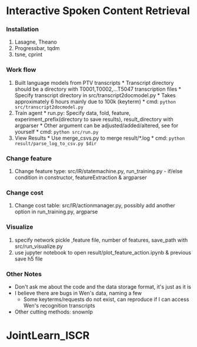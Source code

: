 # Interactive Spoken Content Retrieval

### Installation
  1. Lasagne, Theano
  2. Progressbar, tqdm
  3. tsne, cprint

### Work flow
  1. Built language models from PTV transcripts
    * Transcript directory should be a directory with T0001,T0002,...T5047 transcription files
    * Specify transcript directory in src/transcript2docmodel.py
    * Takes approximately 6 hours mainly due to 100k (keyterm)
    * cmd: `python src/transcript2docmodel.py`
  2. Train agent
    * run.py: Specify data, fold, feature, experiment_prefix(directory to save results), result_directory with argparser
    * Other argument can be adjusted/added/altered, see for yourself
    * cmd: `python src/run.py`
  3. View Results
    * Use merge_csvs.py to merge result/*.log
    * cmd: `python result/parse_log_to_csv.py $dir`

### Change feature
  1. Change feature type: src/IR/statemachine.py, run_training.py
    - if/else condition in constructor, featureExtraction & argparser

### Change cost
  1. Change cost table: src/IR/actionmanager.py, possibly add another option in run_training.py, argparse

### Visualize
  1. specify network pickle ,feature file, number of features, save_path with src/run_visualize.py
  2. use jupyter notebook to open result/plot_feature_action.ipynb & previous save h5 file

### Other Notes
- Don't ask me about the code and the data storage format, it's just as it is
- I believe there are bugs in Wen's data, naming a few
  - Some keyterms/requests do not exist, can reproduce if I can access Wen's recognition transcripts
- Other cutting methods: snownlp
# JointLearn_ISCR
